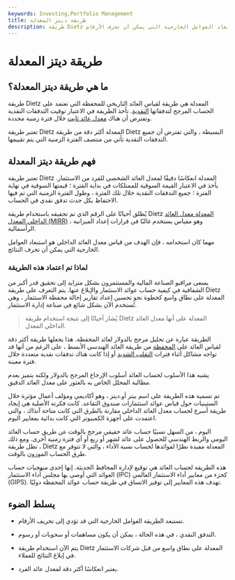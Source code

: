 ```yaml
---
keywords: Investing,Portfolio Management
title: طريقة ديتز المعدلة
description: طريقة Dietz المعدلة هي وسيلة لحساب معدل عائد المستثمر مع استبعاد العوامل الخارجية التي يمكن أن تحرف الأرقام.
---
```


# طريقة ديتز المعدلة
## ما هي طريقة ديتز المعدلة؟

طريقة Dietz المعدلة هي طريقة لقياس العائد التاريخي للمحفظة التي تعتمد على الحساب المرجح لتدفقاتها [النقدية](/cashflow). تأخذ الطريقة في الاعتبار توقيت التدفقات النقدية وتفترض أن هناك [معدل عائد ثابت](/rateofreturn) خلال فترة زمنية محددة.

تعتبر طريقة Dietz المعدلة أكثر دقة من طريقة Dietz البسيطة ، والتي تفترض أن جميع التدفقات النقدية تأتي من منتصف الفترة الزمنية التي يتم تقييمها.

## فهم طريقة ديتز المعدلة

تعتبر طريقة Dietz المعدلة انعكاسًا دقيقًا لمعدل العائد الشخصي للفرد من الاستثمار. يأخذ في الاعتبار القيمة السوقية للممتلكات في بداية الفترة ؛ قيمتها السوقية في نهاية الفترة ؛ جميع التدفقات النقدية خلال تلك الفترة ، وطول الفترة الزمنية التي تم فيها الاحتفاظ بكل حدث تدفق نقدي في الحساب.

يُطلق أحيانًا على الرقم الذي تم تحقيقه باستخدام طريقة Dietz [المعدلة معدل العائد الداخلي المعدل (MIRR)](/mirr) ، وهو مقياس يستخدم غالبًا في قرارات إعداد الميزانية الرأسمالية.

مهما كان استخدامه ، فإن الهدف من قياس معدل العائد الداخلي هو استبعاد العوامل الخارجية التي يمكن أن تحرف النتائج.

### لماذا تم اعتماد هذه الطريقة

يسعى مراقبو الصناعة المالية والمستثمرون بشكل متزايد إلى تحقيق قدر أكبر من الشفافية في كيفية حساب عوائد الاستثمار والإبلاغ عنها. يتم التعرف على طريقة Dietz المعدلة على نطاق واسع كخطوة نحو تحسين إعداد تقارير إحالة محفظة الاستثمار ، وهي تُستخدم الآن بشكل شائع في صناعة إدارة الاستثمار.

> يُشار أحيانًا إلى نتيجة استخدام طريقة Dietz المعدلة على أنها معدل العائد الداخلي المعدل.

>

الطريقة عبارة عن تحليل مرجح بالدولار لعائد المحفظة. هذا يجعلها طريقة أكثر دقة لقياس العائد على [المحفظة](/portfolio) من طريقة العائد الهندسي الأبسط ، على الرغم من أنها قد تواجه مشاكل أثناء فترات [التقلب الشديد](/volatility) أو إذا كانت هناك تدفقات نقدية متعددة خلال فترة معينة.

يشبه هذا الأسلوب لحساب العائد أسلوب الإرجاع المرجح بالدولار ولكنه يتميز بعدم مطالبة المحلل الخاص به بالعثور على معدل العائد الدقيق.

تم تسمية هذه الطريقة على اسم بيتر أو.ديتز ، وهو أكاديمي ومؤلف أعمال مؤثرة خلال الستينيات حول قياس عوائد استثمارات صندوق التقاعد. كانت فكرته الأصلية هي إيجاد طريقة أسرع لحساب معدل العائد الداخلي مقارنة بالطرق التي كانت متاحة آنذاك ، والتي اعتمدت على أجهزة الكمبيوتر التي كانت بدائية بمعايير اليوم.

اليوم ، من السهل نسبيًا حساب عائد حقيقي مرجح بالوقت عن طريق حساب العائد اليومي والربط الهندسي للحصول على عائد لشهر أو ربع أو أي فترة زمنية أخرى. ومع ذلك ، تظل طريقة Dietz المعدلة مفيدة نظرًا لفوائدها لحساب نسبة الأداء ، والتي لا تتوفر مع طرق الحساب الموزون بالوقت.

هذه الطريقة لحساب العائد هي توقيع لإدارة المحافظ الحديثة. إنها إحدى منهجيات حساب العوائد التي أوصى بها مجلس أداء الاستثمار (IPC) كجزء من معايير أداء الاستثمار العالمي (GIPS). تهدف هذه المعايير إلى توفير الاتساق في طريقة حساب عوائد المحفظة دوليًا.

## يسلط الضوء

- تستبعد الطريقة العوامل الخارجية التي قد تؤدي إلى تحريف الأرقام.

- التدفق النقدي ، في هذه الحالة ، يمكن أن يكون مساهمات أو سحوبات أو رسوم.

- يتم الآن استخدام طريقة Dietz المعدلة على نطاق واسع من قبل شركات الاستثمار في إبلاغ النتائج للعملاء.

- يعتبر انعكاسًا أكثر دقة لمعدل عائد الفرد.


